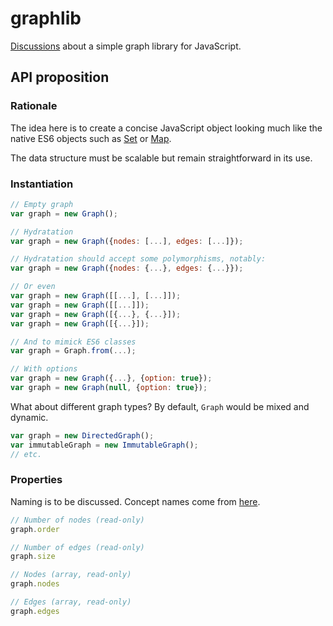 # graphlib

[Discussions](/issues) about a simple graph library for JavaScript.

## API proposition

### Rationale

The idea here is to create a concise JavaScript object looking much like the native ES6 objects such as [Set](https://developer.mozilla.org/en-US/docs/Web/JavaScript/Reference/Global_Objects/Set) or [Map](https://developer.mozilla.org/en-US/docs/Web/JavaScript/Reference/Global_Objects/Map).

The data structure must be scalable but remain straightforward in its use.

### Instantiation

```js
// Empty graph
var graph = new Graph();

// Hydratation
var graph = new Graph({nodes: [...], edges: [...]});

// Hydratation should accept some polymorphisms, notably:
var graph = new Graph({nodes: {...}, edges: {...}});

// Or even
var graph = new Graph([[...], [...]]);
var graph = new Graph([[...]]);
var graph = new Graph([{...}, {...}]);
var graph = new Graph([{...}]);

// And to mimick ES6 classes
var graph = Graph.from(...);

// With options
var graph = new Graph({...}, {option: true});
var graph = new Graph(null, {option: true});
```

What about different graph types? By default, `Graph` would be mixed and dynamic.

```js
var graph = new DirectedGraph();
var immutableGraph = new ImmutableGraph();
// etc.
```

### Properties

Naming is to be discussed. Concept names come from [here](https://en.wikipedia.org/wiki/Graph_theory).

```js
// Number of nodes (read-only)
graph.order

// Number of edges (read-only)
graph.size

// Nodes (array, read-only)
graph.nodes

// Edges (array, read-only)
graph.edges
```

